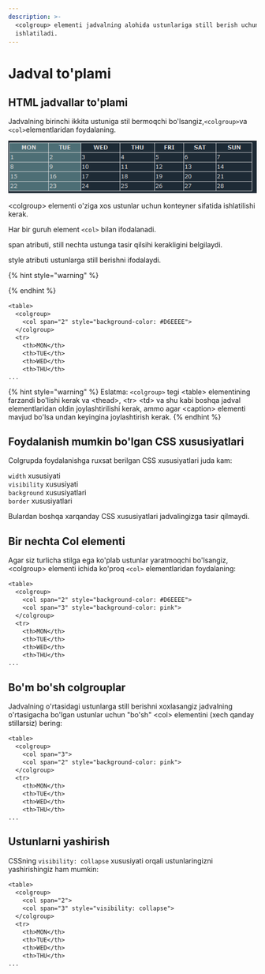 ```yaml
---
description: >-
  <colgroup> elementi jadvalning alohida ustunlariga still berish uchun
  ishlatiladi.
---
```


# Jadval to'plami

## HTML jadvallar to'plami

Jadvalning birinchi ikkita ustuniga stil bermoqchi bo'lsangiz,`<colgroup>`va `<col>`elementlaridan foydalaning.

![](<../../../.gitbook/assets/image (211).png>)

\<colgroup> elementi o'ziga xos ustunlar uchun konteyner sifatida ishlatilishi kerak.

Har bir guruh element `<col>` bilan ifodalanadi.

span atributi, still nechta ustunga tasir qilsihi kerakligini belgilaydi.

style atributi ustunlarga still berishni ifodalaydi.

{% hint style="warning" %}

{% endhint %}

```
<table>
  <colgroup>
    <col span="2" style="background-color: #D6EEEE">
  </colgroup>
  <tr>
    <th>MON</th>
    <th>TUE</th>
    <th>WED</th>
    <th>THU</th>
... 
```

{% hint style="warning" %}
Eslatma: `<colgroup>` tegi \<table> elementining farzandi bo'lishi kerak va \<thead>, \<tr> \<td> va shu kabi boshqa jadval elementlaridan oldin joylashtirilishi kerak, ammo agar \<caption> elementi mavjud bo'lsa undan keyingina joylashtirish kerak.
{% endhint %}

## Foydalanish mumkin bo'lgan  CSS xususiyatlari

Colgrupda foydalanishga ruxsat berilgan CSS xususiyatlari juda kam:

`width` xususiyati\
`visibility` xususiyati\
`background` xususiyatlari\
`border` xususiyatlari

Bulardan boshqa xarqanday CSS xususiyatlari jadvalingizga tasir qilmaydi.

## Bir nechta Col elementi

Agar siz turlicha stilga ega ko'plab ustunlar yaratmoqchi bo'lsangiz, \<colgroup> elementi ichida ko'proq  `<col>`  elementlaridan foydalaning:

```
<table>
  <colgroup>
    <col span="2" style="background-color: #D6EEEE">
    <col span="3" style="background-color: pink">
  </colgroup>
  <tr>
    <th>MON</th>
    <th>TUE</th>
    <th>WED</th>
    <th>THU</th>
... 
```

## Bo'm bo'sh colgrouplar

Jadvalning o'rtasidagi ustunlarga still berishni xoxlasangiz jadvalning o'rtasigacha bo'lgan  ustunlar uchun "bo'sh" \<col> elementini (xech qanday stillarsiz) bering:

```
<table>
  <colgroup>
    <col span="3">
    <col span="2" style="background-color: pink">
  </colgroup>
  <tr>
    <th>MON</th>
    <th>TUE</th>
    <th>WED</th>
    <th>THU</th>
...
```

## Ustunlarni yashirish

CSSning `visibility: collapse` xususiyati orqali ustunlaringizni yashirishingiz ham mumkin:

```
<table>
  <colgroup>
    <col span="2">
    <col span="3" style="visibility: collapse">
  </colgroup>
  <tr>
    <th>MON</th>
    <th>TUE</th>
    <th>WED</th>
    <th>THU</th>
...
```

